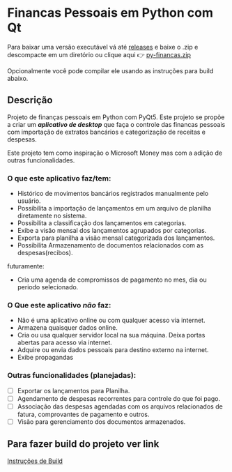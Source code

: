 # Financas Pessoais em Python com Qt

Para baixar uma versão executável vá até [releases](https://github.com/jaymealonso/py-financas/releases) e baixe o .zip e descompacte em um diretório ou clique aqui 👉 [py-financas.zip](https://github.com/jaymealonso/py-financas/releases/download/v0.1.0/py-financas.zip)

Opcionalmente você pode compilar ele usando as instruções para build abaixo.

## Descrição

Projeto de finanças pessoais em Python com PyQt5.
Este projeto se propõe a criar um ***aplicativo de desktop*** que faça o controle das financas pessoais com importação de extratos bancários e categorização de receitas e despesas.

Este projeto tem como inspiração o Microsoft Money mas com a adição de outras funcionalidades.

### O que este aplicativo faz/tem:

- Histórico de movimentos bancários registrados manualmente pelo usuário.
- Possibilita a importação de lançamentos em um arquivo de planilha diretamente no sistema.
- Possibilita a classificação dos lançamentos em categorias.
- Exibe a visão mensal dos lançamentos agrupados por categorias.
- Exporta para planilha a visão mensal categorizada dos lançamentos.
- Possibilita Armazenamento de documentos relacionados com as despesas(recibos).

futuramente:
- Cria uma agenda de compromissos de pagamento no mes, dia ou periodo selecionado.

### O Que este aplicativo ***não*** faz:

- Não é uma aplicativo online ou com qualquer acesso via internet.
- Armazena quaisquer dados online.
- Cria ou usa qualquer servidor local na sua máquina. Deixa portas abertas para acesso via internet.
- Adquire ou envia dados pessoais para destino externo na internet.
- Exibe propagandas

### Outras funcionalidades (planejadas):

- [ ] Exportar os lançamentos para Planilha.
- [ ] Agendamento de despesas recorrentes para controle do que foi pago.
- [ ] Associação das despesas agendadas com os arquivos relacionados de fatura, comprovantes de pagamento e outros.
- [ ] Visão para gerenciamento dos documentos armazenados. 

## Para fazer build do projeto ver link

[Instruções de Build](doc/build.md)

